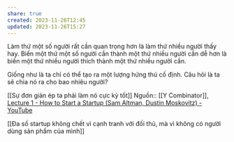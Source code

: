 ```yaml
---
share: true
created: 2023-11-26T12:45
updated: 2023-11-26T15:27
---
```

Làm thứ một số người rất cần quan trọng hơn là làm thứ nhiều người thấy hay. Biến một thứ một số người cần thành một thứ nhiều người cần dễ hơn là biến một thứ nhiều người thích thành một thứ nhiều người cần.

Giống như là ta chỉ có thể tạo ra một lượng hứng thú cố định. Câu hỏi là ta sẽ chia nó ra cho bao nhiêu người?

[[Sự đơn giản ép ta phải làm nó cực kỳ tốt]] 
Nguồn:: [[Y Combinator]], [Lecture 1 - How to Start a Startup (Sam Altman, Dustin Moskovitz) - YouTube](https://youtu.be/CBYhVcO4WgI?si=goJZ_SaMrzyTUcpj&t=1002)

[[Đa số startup không chết vì cạnh tranh với đối thủ, mà vì không có người dùng sản phẩm của mình]]